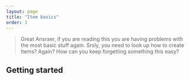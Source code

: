 ```yaml
---
layout: page
title: "Item basics"
order: 1
---
```

> Great Ansraer, if you are reading this you are having problems with the most basic stuff again. Srsly, you need to look up how to create Items? Again? How can you keep forgetting something this easy?

## Getting started